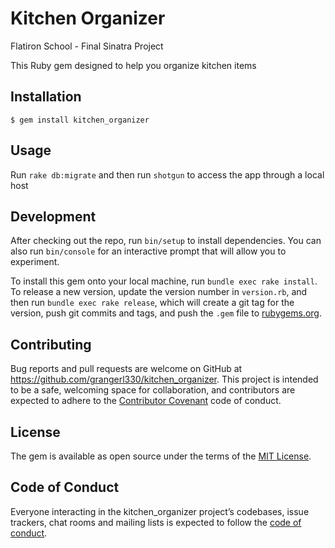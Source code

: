 # Kitchen Organizer

Flatiron School - Final Sinatra Project

This Ruby gem designed to help you organize kitchen items

## Installation

    $ gem install kitchen_organizer

## Usage

 Run `rake db:migrate` and then run `shotgun` to access the app through a local host

## Development

After checking out the repo, run `bin/setup` to install dependencies. You can also run `bin/console` for an interactive prompt that will allow you to experiment.

To install this gem onto your local machine, run `bundle exec rake install`. To release a new version, update the version number in `version.rb`, and then run `bundle exec rake release`, which will create a git tag for the version, push git commits and tags, and push the `.gem` file to [rubygems.org](https://rubygems.org).

## Contributing

Bug reports and pull requests are welcome on GitHub at https://github.com/grangerl330/kitchen_organizer. This project is intended to be a safe, welcoming space for collaboration, and contributors are expected to adhere to the [Contributor Covenant](http://contributor-covenant.org) code of conduct.

## License

The gem is available as open source under the terms of the [MIT License](https://opensource.org/licenses/MIT).

## Code of Conduct

Everyone interacting in the kitchen_organizer project’s codebases, issue trackers, chat rooms and mailing lists is expected to follow the [code of conduct](https://github.com/grangerl330/kitchen_organizer/CODE_OF_CONDUCT.md).
